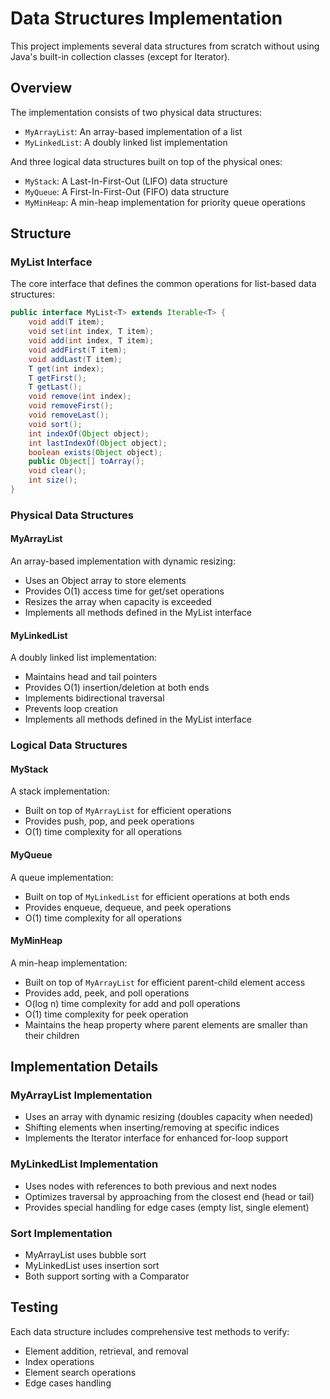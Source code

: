 # Data Structures Implementation

This project implements several data structures from scratch without using Java's built-in collection classes (except for Iterator).

## Overview

The implementation consists of two physical data structures:
- `MyArrayList`: An array-based implementation of a list
- `MyLinkedList`: A doubly linked list implementation

And three logical data structures built on top of the physical ones:
- `MyStack`: A Last-In-First-Out (LIFO) data structure
- `MyQueue`: A First-In-First-Out (FIFO) data structure  
- `MyMinHeap`: A min-heap implementation for priority queue operations

## Structure

### MyList Interface

The core interface that defines the common operations for list-based data structures:

```java
public interface MyList<T> extends Iterable<T> {
    void add(T item);
    void set(int index, T item);
    void add(int index, T item);
    void addFirst(T item);
    void addLast(T item);
    T get(int index);
    T getFirst();
    T getLast();
    void remove(int index);
    void removeFirst();
    void removeLast();
    void sort();
    int indexOf(Object object);
    int lastIndexOf(Object object);
    boolean exists(Object object);
    public Object[] toArray();
    void clear();
    int size();
}
```

### Physical Data Structures

#### MyArrayList

An array-based implementation with dynamic resizing:
- Uses an Object array to store elements
- Provides O(1) access time for get/set operations
- Resizes the array when capacity is exceeded
- Implements all methods defined in the MyList interface

#### MyLinkedList

A doubly linked list implementation:
- Maintains head and tail pointers
- Provides O(1) insertion/deletion at both ends
- Implements bidirectional traversal
- Prevents loop creation
- Implements all methods defined in the MyList interface

### Logical Data Structures

#### MyStack

A stack implementation:
- Built on top of `MyArrayList` for efficient operations
- Provides push, pop, and peek operations
- O(1) time complexity for all operations

#### MyQueue

A queue implementation:
- Built on top of `MyLinkedList` for efficient operations at both ends
- Provides enqueue, dequeue, and peek operations
- O(1) time complexity for all operations

#### MyMinHeap

A min-heap implementation:
- Built on top of `MyArrayList` for efficient parent-child element access
- Provides add, peek, and poll operations
- O(log n) time complexity for add and poll operations
- O(1) time complexity for peek operation
- Maintains the heap property where parent elements are smaller than their children

## Implementation Details

### MyArrayList Implementation

- Uses an array with dynamic resizing (doubles capacity when needed)
- Shifting elements when inserting/removing at specific indices
- Implements the Iterator interface for enhanced for-loop support

### MyLinkedList Implementation

- Uses nodes with references to both previous and next nodes
- Optimizes traversal by approaching from the closest end (head or tail)
- Provides special handling for edge cases (empty list, single element)

### Sort Implementation

- MyArrayList uses bubble sort
- MyLinkedList uses insertion sort
- Both support sorting with a Comparator

## Testing

Each data structure includes comprehensive test methods to verify:
- Element addition, retrieval, and removal
- Index operations
- Element search operations
- Edge cases handling

